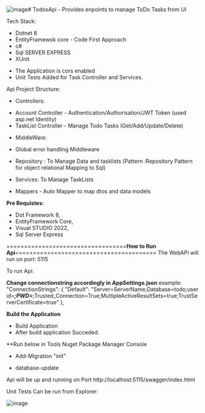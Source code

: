 ![image](https://github.com/user-attachments/assets/bd971b19-6630-49ba-9ac4-9037c9dee0c0)# TodosApi - Provides enpoints to manage ToDo Tasks from UI

Tech Stack:
  - Dotnet 8
  - EntityFramewok core - Code First Approach
  - c#
  - Sql SERVER EXPRESS
  - XUnit

* The Application is cors enabled
* Unit Tests Added for Task Controller and Services.

Api Project Structure:

* Controllers:
- Account Controller - Authentication/Authorisation/JWT Token (used asp.net Identity)
- TaskList Controller - Manage Todo Tasks (Get/Add/Update/Delete)

* MiddleWare:
- Global error handling Middleware

* Repository : To Manage Data and tasklists (Pattern :Repository Pattern for object relational Mapping to Sql)

* Services: To Manage TaskLists

* Mappers - Auto Mapper to map dtos and data models

****Pre Requistes:****

* Dot Framework 8,
* EntityFramework Core,
* Visual STUDIO 2022,
* Sql Server Express

==================================**How to Run Api**========================================
 The WebAPi will run on port: 5115

 To run Api:

**Change connectionstring accordingly in AppSettings.json**
 example:
   "ConnectionStrings": {
    "Default": "Server=ServerName;Database=todo;user id=***;PWD=***;Trusted_Connection=True;MultipleActiveResultSets=true;TrustServerCertificate=true"
  },

**Build the Application**
* Build Application 
* After build application Succeded.

**Run below in Tools Nuget Package Manager Console

- Add-Migration "init"

- database-update

Api will be up and running on Port
http://localhost:5115/swagger/index.html
 

Unit Tests Can be run from Explorer:

![image](https://github.com/user-attachments/assets/e460b186-b1ae-4bc5-afaa-bd7871391b37)

